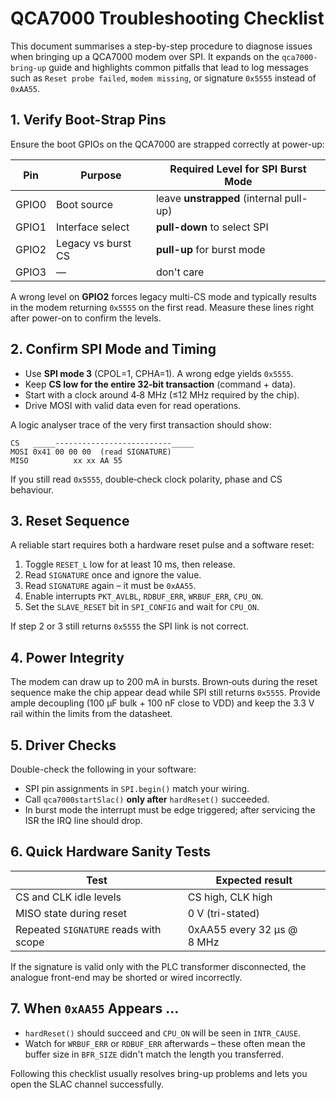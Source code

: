 # QCA7000 Troubleshooting Checklist

This document summarises a step-by-step procedure to diagnose issues when
bringing up a QCA7000 modem over SPI. It expands on the `qca7000-bring-up`
guide and highlights common pitfalls that lead to log messages such as
`Reset probe failed`, `modem missing`, or signature `0x5555` instead of
`0xAA55`.

## 1. Verify Boot-Strap Pins

Ensure the boot GPIOs on the QCA7000 are strapped correctly at power-up:

| Pin   | Purpose                     | Required Level for SPI Burst Mode |
|-------|-----------------------------|-----------------------------------|
| GPIO0 | Boot source                 | leave **unstrapped** (internal pull-up) |
| GPIO1 | Interface select            | **pull-down** to select SPI       |
| GPIO2 | Legacy vs burst CS          | **pull-up** for burst mode        |
| GPIO3 | —                           | don't care                        |

A wrong level on **GPIO2** forces legacy multi-CS mode and typically
results in the modem returning `0x5555` on the first read. Measure these
lines right after power-on to confirm the levels.

## 2. Confirm SPI Mode and Timing

* Use **SPI mode 3** (CPOL=1, CPHA=1). A wrong edge yields `0x5555`.
* Keep **CS low for the entire 32‑bit transaction** (command + data).
* Start with a clock around 4‑8 MHz (≤12 MHz required by the chip).
* Drive MOSI with valid data even for read operations.

A logic analyser trace of the very first transaction should show:

```
CS   _____--------------------------_____
MOSI 0x41 00 00 00  (read SIGNATURE)
MISO          xx xx AA 55
```

If you still read `0x5555`, double‑check clock polarity, phase and CS
behaviour.

## 3. Reset Sequence

A reliable start requires both a hardware reset pulse and a software
reset:

1. Toggle `RESET_L` low for at least 10 ms, then release.
2. Read `SIGNATURE` once and ignore the value.
3. Read `SIGNATURE` again – it must be `0xAA55`.
4. Enable interrupts `PKT_AVLBL`, `RDBUF_ERR`, `WRBUF_ERR`, `CPU_ON`.
5. Set the `SLAVE_RESET` bit in `SPI_CONFIG` and wait for `CPU_ON`.

If step 2 or 3 still returns `0x5555` the SPI link is not correct.

## 4. Power Integrity

The modem can draw up to 200 mA in bursts. Brown‑outs during the reset
sequence make the chip appear dead while SPI still returns `0x5555`.
Provide ample decoupling (100 µF bulk + 100 nF close to VDD) and keep the
3.3 V rail within the limits from the datasheet.

## 5. Driver Checks

Double-check the following in your software:

* SPI pin assignments in `SPI.begin()` match your wiring.
* Call `qca7000startSlac()` **only after** `hardReset()` succeeded.
* In burst mode the interrupt must be edge triggered; after servicing
  the ISR the IRQ line should drop.

## 6. Quick Hardware Sanity Tests

| Test                                  | Expected result                   |
|--------------------------------------|-----------------------------------|
| CS and CLK idle levels                | CS high, CLK high                |
| MISO state during reset               | 0 V (tri-stated)                 |
| Repeated `SIGNATURE` reads with scope | 0xAA55 every 32 µs @ 8 MHz        |

If the signature is valid only with the PLC transformer disconnected,
the analogue front-end may be shorted or wired incorrectly.

## 7. When `0xAA55` Appears …

* `hardReset()` should succeed and `CPU_ON` will be seen in
  `INTR_CAUSE`.
* Watch for `WRBUF_ERR` or `RDBUF_ERR` afterwards – these often mean the
  buffer size in `BFR_SIZE` didn't match the length you transferred.

Following this checklist usually resolves bring-up problems and lets you
open the SLAC channel successfully.
